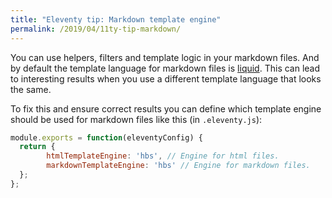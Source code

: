 ```yaml
---
title: "Eleventy tip: Markdown template engine"
permalink: /2019/04/11ty-tip-markdown/
---
```

You can use helpers, filters and template logic in your markdown files. And by default the template language for markdown files is [liquid](https://www.11ty.io/docs/config/#default-template-engine-for-markdown-files "Default template engine for markdown files"). This can lead to interesting results when you use a different template language that looks the same.

To fix this and ensure correct results you can define which template engine should be used for markdown files like this (in `.eleventy.js`):

```javascript
module.exports = function(eleventyConfig) {
  return {
 		htmlTemplateEngine: 'hbs', // Engine for html files.
 		markdownTemplateEngine: 'hbs' // Engine for markdown files.
  };
};
```